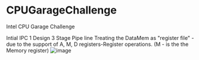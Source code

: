 # CPUGarageChallenge
Intel CPU Garage Challenge


Intial IPC 1 Design
3 Stage Pipe line
Treating the DataMem as "register file" - due to the support of A, M, D registers-Register operations. (M - is the the Memory register) 
![image](https://user-images.githubusercontent.com/79047032/160799765-5a025648-9aa0-4e2b-9d32-aa07504cf9ef.png)
